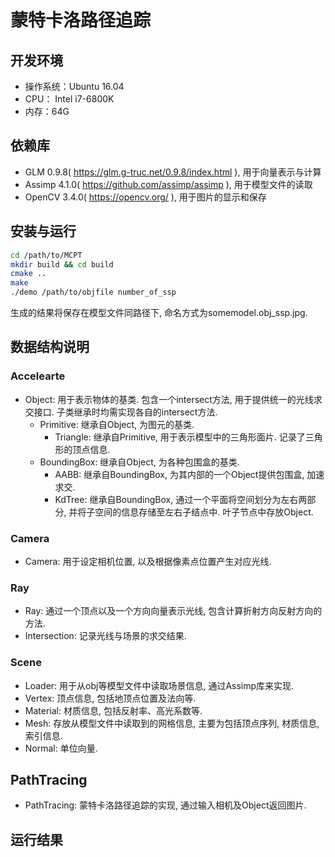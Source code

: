 # 蒙特卡洛路径追踪

## 开发环境
* 操作系统：Ubuntu 16.04
* CPU： Intel i7-6800K
* 内存：64G

## 依赖库
* GLM 0.9.8( https://glm.g-truc.net/0.9.8/index.html ), 用于向量表示与计算
* Assimp 4.1.0( https://github.com/assimp/assimp ), 用于模型文件的读取
* OpenCV 3.4.0( https://opencv.org/ ), 用于图片的显示和保存

## 安装与运行
```bash
cd /path/to/MCPT
mkdir build && cd build
cmake ..
make 
./demo /path/to/objfile number_of_ssp
```
生成的结果将保存在模型文件同路径下, 命名方式为somemodel.obj_ssp.jpg. 

## 数据结构说明

### Accelearte
* Object: 用于表示物体的基类. 包含一个intersect方法, 用于提供统一的光线求交接口. 子类继承时均需实现各自的intersect方法. 
	* Primitive: 继承自Object, 为图元的基类.
		* Triangle: 继承自Primitive, 用于表示模型中的三角形面片. 记录了三角形的顶点信息. 
	* BoundingBox: 继承自Object, 为各种包围盒的基类. 
		* AABB: 继承自BoundingBox, 为其内部的一个Object提供包围盒, 加速求交.
		* KdTree: 继承自BoundingBox, 通过一个平面将空间划分为左右两部分, 并将子空间的信息存储至左右子结点中. 叶子节点中存放Object.

### Camera
* Camera: 用于设定相机位置, 以及根据像素点位置产生对应光线. 

### Ray

* Ray: 通过一个顶点以及一个方向向量表示光线, 包含计算折射方向反射方向的方法.
* Intersection: 记录光线与场景的求交结果.

### Scene
* Loader: 用于从obj等模型文件中读取场景信息, 通过Assimp库来实现.
* Vertex: 顶点信息, 包括地顶点位置及法向等.
* Material: 材质信息, 包括反射率、高光系数等.
* Mesh: 存放从模型文件中读取到的网格信息, 主要为包括顶点序列, 材质信息, 索引信息.
* Normal: 单位向量.

## PathTracing
* PathTracing: 蒙特卡洛路径追踪的实现, 通过输入相机及Object返回图片.

## 运行结果

